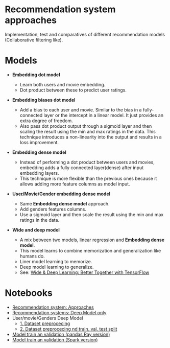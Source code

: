 # Recommendation system approaches

Implementation, test and comparatives of different recommendation models (Collaborative filtering like).  


# Models

* **Embedding dot model**
  * Learn both users and movie embedding.
  * Dot product between these to predict user ratings.

* **Embedding biases dot model**
  * Add a bias to each user and movie. Similar to the bias in a fully-connected layer or the intercept in a linear model. It just provides an extra degree of freedom.
  * Also pass dot product output through a sigmoid layer and then scaling the result using the min and max ratings in the data. This technique introduces a non-linearity into the output and results in a loss improvement.

* **Embedding dense model**
  * Instead of performing a dot product between users and movies, embedding adds a fully connected layer(dense) after input embedding layers.
  * This technique is more flexible than the previous ones because it allows adding more feature columns as model input.

* **User/Movie/Gender embedding dense model**
  * Same **Embedding dense model** approach.
  * Add genders features columns.
  * Use a sigmoid layer and then scale the result using the min and max ratings in the data.

* **Wide and deep model**
  * A mix between two models, linear regression and **Embedding dense model**.
  * This model learns to combine memorization and generalization like humans do.
  * Liner model learning to memorize.
  * Deep model learning to generalize.
  * See: [Wide & Deep Learning: Better Together with TensorFlow](https://ai.googleblog.com/2016/06/wide-deep-learning-better-together-with.html)


# Notebooks

* [Recommendation system: Approaches](https://github.com/adrianmarino/recommendation-system-approaches/blob/master/recommendation-system-comparatives.ipynb)
* [Recommendation systems: Deep Model only](https://github.com/adrianmarino/recommendation-system-approaches/blob/master/deep-model-user-movie.ipynb)
* User/movie/Genders Deep Model
  * [1. Dataset preprocecing](https://github.com/adrianmarino/recommendation-system-approaches/blob/master/user-movie-genres-model/1.input-data-building.ipynb)
  * [2. Dataset preprocecing nd train, val, test split](https://github.com/adrianmarino/recommendation-system-approaches/blob/master/user-movie-genres-model/2.train-test-sets-building.ipynb)  
* [Model train an  validation (pandas Ray version)](https://github.com/adrianmarino/recommendation-system-approaches/blob/master/user-movie-genres-model/3.train-model-pandas-ray.ipynb)
* [Model train an  validation (Spark version)](https://github.com/adrianmarino/recommendation-system-approaches/blob/master/user-movie-genres-model/3.train-model-spark.ipynb)


